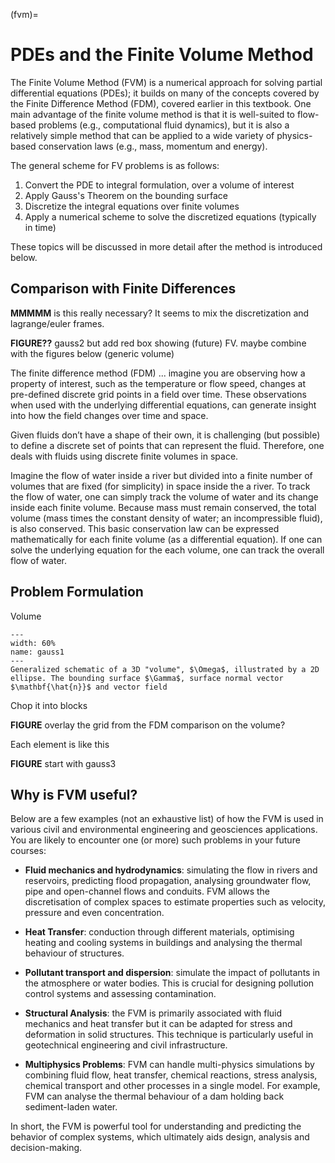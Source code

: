 (fvm)=
# PDEs and the Finite Volume Method

The Finite Volume Method (FVM) is a numerical approach for solving partial differential equations (PDEs); it builds on many of the concepts covered by the Finite Difference Method (FDM), covered earlier in this textbook. One main advantage of the finite volume method is that it is well-suited to flow-based problems (e.g., computational fluid dynamics), but it is also a relatively simple method that can be applied to a wide variety of physics-based conservation laws (e.g., mass, momentum and energy). 

The general scheme for FV problems is as follows:

1. Convert the PDE to integral formulation, over a volume of interest
2. Apply Gauss's Theorem on the bounding surface
3. Discretize the integral equations over finite volumes
4. Apply a numerical scheme to solve the discretized equations (typically in time)

These topics will be discussed in more detail after the method is introduced below.

## Comparison with Finite Differences

**MMMMM** is this really necessary? It seems to mix the discretization and lagrange/euler frames.

**FIGURE??** gauss2 but add red box showing (future) FV. maybe combine with the figures below (generic volume)

The finite difference method (FDM) ... imagine you are observing how a property of interest, such as the temperature or flow speed, changes at pre-defined discrete grid points in a field over time. These observations when used with the underlying differential equations, can generate insight into how the field changes over time and space.  

Given fluids don’t have a shape of their own, it is challenging (but possible) to define a discrete set of points that can represent the fluid. Therefore, one deals with fluids using discrete finite volumes in space. 

Imagine the flow of water inside a river but divided into a finite number of volumes that are fixed (for simplicity) in space inside the a river. To track the flow of water, one can simply track the volume of water and its change inside each finite volume. Because mass must remain conserved, the total volume (mass times the constant density of water; an incompressible fluid), is also conserved. This basic conservation law can be expressed mathematically for each finite volume (as a differential equation). If one can solve the underlying equation for the each volume, one can track the overall flow of water.

## Problem Formulation

Volume

```{figure} ./figs/gauss1.png
---
width: 60%
name: gauss1
---
Generalized schematic of a 3D "volume", $\Omega$, illustrated by a 2D ellipse. The bounding surface $\Gamma$, surface normal vector $\mathbf{\hat{n}}$ and vector field 
```

Chop it into blocks

**FIGURE** overlay the grid from the FDM comparison on the volume?

Each element is like this

**FIGURE** start with gauss3


## Why is FVM useful?

Below are a few examples (not an exhaustive list) of how the FVM is used in various civil and environmental engineering and geosciences applications. You are likely to encounter one (or more) such problems in your future courses:

* **Fluid mechanics and hydrodynamics**: simulating the flow in rivers and reservoirs, predicting flood propagation, analysing groundwater flow, pipe and open-channel flows and conduits. FVM allows the discretisation of complex spaces to estimate properties such as velocity, pressure and even concentration.  

* **Heat Transfer**: conduction through different materials, optimising heating and cooling systems in buildings and analysing the thermal behaviour of structures.  

* **Pollutant transport and dispersion**: simulate the impact of pollutants in the atmosphere or water bodies. This is crucial for designing pollution control systems and assessing contamination. 

* **Structural Analysis**: the FVM is primarily associated with fluid mechanics and heat transfer but it can be adapted for stress and deformation in solid structures. This technique is particularly useful in geotechnical engineering and civil infrastructure. 

* **Multiphysics Problems**: FVM can handle multi-physics simulations by combining fluid flow, heat transfer, chemical reactions, stress analysis, chemical transport and other processes in a single model. For example, FVM can analyse the thermal behaviour of a dam holding back sediment-laden water. 

In short, the FVM is powerful tool for understanding and predicting the behavior of complex systems, which ultimately aids design, analysis and decision-making.